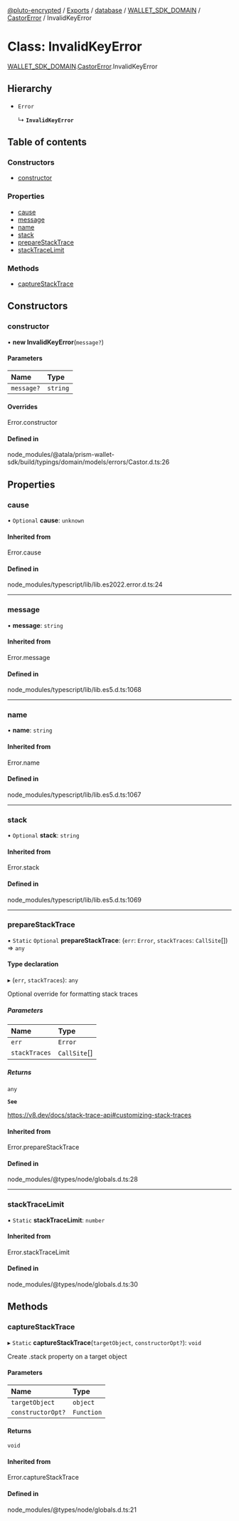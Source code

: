[@pluto-encrypted](../README.md) / [Exports](../modules.md) / [database](../modules/database-1.md) / [WALLET\_SDK\_DOMAIN](../modules/database-1.WALLET_SDK_DOMAIN.md) / [CastorError](../modules/database-1.WALLET_SDK_DOMAIN.CastorError.md) / InvalidKeyError

# Class: InvalidKeyError

[WALLET\_SDK\_DOMAIN](../modules/database-1.WALLET_SDK_DOMAIN.md).[CastorError](../modules/database-1.WALLET_SDK_DOMAIN.CastorError.md).InvalidKeyError

## Hierarchy

- `Error`

  ↳ **`InvalidKeyError`**

## Table of contents

### Constructors

- [constructor](database-1.WALLET_SDK_DOMAIN.CastorError.InvalidKeyError.md#constructor)

### Properties

- [cause](database-1.WALLET_SDK_DOMAIN.CastorError.InvalidKeyError.md#cause)
- [message](database-1.WALLET_SDK_DOMAIN.CastorError.InvalidKeyError.md#message)
- [name](database-1.WALLET_SDK_DOMAIN.CastorError.InvalidKeyError.md#name)
- [stack](database-1.WALLET_SDK_DOMAIN.CastorError.InvalidKeyError.md#stack)
- [prepareStackTrace](database-1.WALLET_SDK_DOMAIN.CastorError.InvalidKeyError.md#preparestacktrace)
- [stackTraceLimit](database-1.WALLET_SDK_DOMAIN.CastorError.InvalidKeyError.md#stacktracelimit)

### Methods

- [captureStackTrace](database-1.WALLET_SDK_DOMAIN.CastorError.InvalidKeyError.md#capturestacktrace)

## Constructors

### constructor

• **new InvalidKeyError**(`message?`)

#### Parameters

| Name | Type |
| :------ | :------ |
| `message?` | `string` |

#### Overrides

Error.constructor

#### Defined in

node_modules/@atala/prism-wallet-sdk/build/typings/domain/models/errors/Castor.d.ts:26

## Properties

### cause

• `Optional` **cause**: `unknown`

#### Inherited from

Error.cause

#### Defined in

node_modules/typescript/lib/lib.es2022.error.d.ts:24

___

### message

• **message**: `string`

#### Inherited from

Error.message

#### Defined in

node_modules/typescript/lib/lib.es5.d.ts:1068

___

### name

• **name**: `string`

#### Inherited from

Error.name

#### Defined in

node_modules/typescript/lib/lib.es5.d.ts:1067

___

### stack

• `Optional` **stack**: `string`

#### Inherited from

Error.stack

#### Defined in

node_modules/typescript/lib/lib.es5.d.ts:1069

___

### prepareStackTrace

▪ `Static` `Optional` **prepareStackTrace**: (`err`: `Error`, `stackTraces`: `CallSite`[]) => `any`

#### Type declaration

▸ (`err`, `stackTraces`): `any`

Optional override for formatting stack traces

##### Parameters

| Name | Type |
| :------ | :------ |
| `err` | `Error` |
| `stackTraces` | `CallSite`[] |

##### Returns

`any`

**`See`**

https://v8.dev/docs/stack-trace-api#customizing-stack-traces

#### Inherited from

Error.prepareStackTrace

#### Defined in

node_modules/@types/node/globals.d.ts:28

___

### stackTraceLimit

▪ `Static` **stackTraceLimit**: `number`

#### Inherited from

Error.stackTraceLimit

#### Defined in

node_modules/@types/node/globals.d.ts:30

## Methods

### captureStackTrace

▸ `Static` **captureStackTrace**(`targetObject`, `constructorOpt?`): `void`

Create .stack property on a target object

#### Parameters

| Name | Type |
| :------ | :------ |
| `targetObject` | `object` |
| `constructorOpt?` | `Function` |

#### Returns

`void`

#### Inherited from

Error.captureStackTrace

#### Defined in

node_modules/@types/node/globals.d.ts:21
